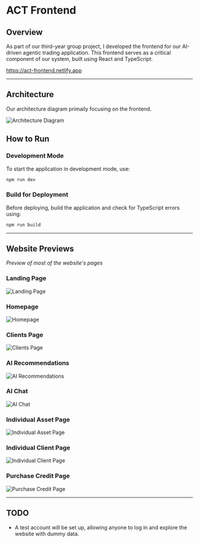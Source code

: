 # ACT Frontend

## Overview

 As part of our third-year group project, I developed the frontend for our AI-driven agentic trading application. This frontend serves as a critical component of our system, built using React and TypeScript.

https://act-frontend.netlify.app

---

## Architecture

Our architecture diagram primaily focusing on the frontend.

![Architecture Diagram](https://github.com/user-attachments/assets/bb904a95-9d83-45f7-ba39-9e156c5d0fca)

## How to Run

### Development Mode

To start the application in development mode, use:

```bash
npm run dev
```

### Build for Deployment

Before deploying, build the application and check for TypeScript errors using:

```bash
npm run build
```

---

## Website Previews

_Preview of most of the website's pages_

### Landing Page

![Landing Page](https://github.com/user-attachments/assets/1d808672-794c-41a4-8190-365e7df15c93)

### Homepage

![Homepage](https://github.com/user-attachments/assets/cb254cd6-60ee-4cb9-8741-e8a401f1f9f8)

### Clients Page

![Clients Page](https://github.com/user-attachments/assets/faa02e74-4255-48d4-8cee-908fd1b52739)

### AI Recommendations

![AI Recommendations](https://github.com/user-attachments/assets/9f391895-b0a8-4648-a801-a34b80649814)

### AI Chat

![AI Chat](https://github.com/user-attachments/assets/450602f3-e788-4657-83b4-89986ef4ebee)

### Individual Asset Page

![Individual Asset Page](https://github.com/user-attachments/assets/e12aa402-15dd-4539-b46b-395498909b95)

### Individual Client Page

![Individual Client Page](https://github.com/user-attachments/assets/ed6ff416-dfdb-4c78-a4af-9de6e457f16e)

### Purchase Credit Page

![Purchase Credit Page](https://github.com/user-attachments/assets/4dde3fee-7ef0-470e-8894-8c5e354f5491)

---

## TODO

- A test account will be set up, allowing anyone to log in and explore the website with dummy data.
